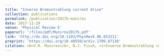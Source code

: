 ```yaml
---
title: "Inverse Bremsstrahlung current drive"
collection: publications
permalink: /publication/2017b-munirov
date: 2017-11-29
venue: 'Physical Review E'
paperurl: '/files/pdf/Munirov2017b.pdf'
link: 'http://dx.doi.org/10.1103/PhysRevE.96.053211'
preprint: 'https://doi.org/10.48550/arXiv.1709.07138'
citation: <b>V.R. Munirov</b>, N.J. Fisch, <i>Inverse Bremsstrahlung current drive</i>, Phys. Rev. E, 96 (5), 053211 (2017), <u>(Editors’ Suggestion)</u>
---
```

